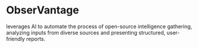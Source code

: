 # ObserVantage
 leverages AI to automate the process of open-source intelligence gathering, analyzing inputs from diverse sources and presenting structured, user-friendly reports.

